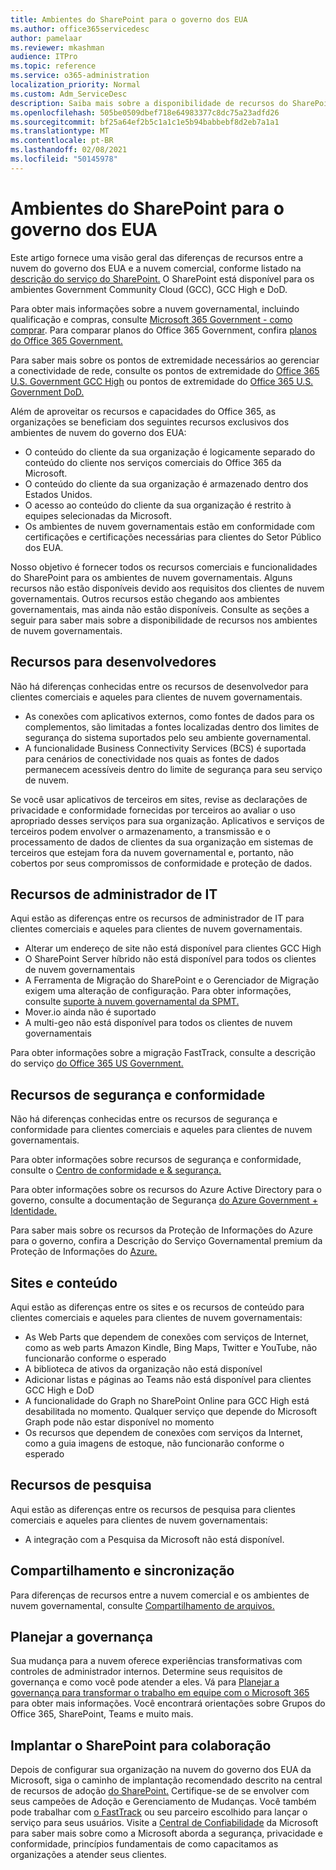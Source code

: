 ```yaml
---
title: Ambientes do SharePoint para o governo dos EUA
ms.author: office365servicedesc
author: pamelaar
ms.reviewer: mkashman
audience: ITPro
ms.topic: reference
ms.service: o365-administration
localization_priority: Normal
ms.custom: Adm_ServiceDesc
description: Saiba mais sobre a disponibilidade de recursos do SharePoint para clientes de nuvem do governo dos EUA.
ms.openlocfilehash: 505be0509dbef718e64983377c8dc75a23adfd26
ms.sourcegitcommit: bf25a64ef2b5c1a1c1e5b94babbebf8d2eb7a1a1
ms.translationtype: MT
ms.contentlocale: pt-BR
ms.lasthandoff: 02/08/2021
ms.locfileid: "50145978"
---
```

# <a name="sharepoint-for-us-government-environments"></a>Ambientes do SharePoint para o governo dos EUA

Este artigo fornece uma visão geral das diferenças de recursos entre a nuvem do governo dos EUA e a nuvem comercial, conforme listado na [descrição do serviço do SharePoint.](/office365/servicedescriptions/sharepoint-online-service-description/sharepoint-online-service-description) O SharePoint está disponível para os ambientes Government Community Cloud (GCC), GCC High e DoD. 

Para obter mais informações sobre a nuvem governamental, incluindo qualificação e compras, consulte [Microsoft 365 Government - como comprar](/office365/servicedescriptions/office-365-platform-service-description/office-365-us-government/microsoft-365-government-how-to-buy). Para comparar planos do Office 365 Government, confira [planos do Office 365 Government.](https://www.microsoft.com/microsoft-365/government/compare-office-365-government-plans?rtc=1#EligibilityRequirements)

Para saber mais sobre os pontos de extremidade necessários ao gerenciar a conectividade de rede, consulte os pontos de extremidade do [Office 365 U.S. Government GCC High](/office365/enterprise/office-365-u-s-government-gcc-high-endpoints#sharepoint-online-and-onedrive-for-business) ou pontos de extremidade do [Office 365 U.S. Government DoD.](/office365/enterprise/office-365-u-s-government-dod-endpoints#sharepoint-online-and-onedrive-for-business)

Além de aproveitar os recursos e capacidades do Office 365, as organizações se beneficiam dos seguintes recursos exclusivos dos ambientes de nuvem do governo dos EUA:

-   O conteúdo do cliente da sua organização é logicamente separado do conteúdo do cliente nos serviços comerciais do Office 365 da Microsoft.
-   O conteúdo do cliente da sua organização é armazenado dentro dos Estados Unidos.
-   O acesso ao conteúdo do cliente da sua organização é restrito à equipes selecionadas da Microsoft.
-   Os ambientes de nuvem governamentais estão em conformidade com certificações e certificações necessárias para clientes do Setor Público dos EUA.

Nosso objetivo é fornecer todos os recursos comerciais e funcionalidades do SharePoint para os ambientes de nuvem governamentais. Alguns recursos não estão disponíveis devido aos requisitos dos clientes de nuvem governamentais. Outros recursos estão chegando aos ambientes governamentais, mas ainda não estão disponíveis. Consulte as seções a seguir para saber mais sobre a disponibilidade de recursos nos ambientes de nuvem governamentais.

## <a name="developer-features"></a>Recursos para desenvolvedores

Não há diferenças conhecidas entre os recursos de desenvolvedor para clientes comerciais e aqueles para clientes de nuvem governamentais.

- As conexões com aplicativos externos, como fontes de dados para os complementos, são limitadas a fontes localizadas dentro dos limites de segurança do sistema suportados pelo seu ambiente governamental.
- A funcionalidade Business Connectivity Services (BCS) é suportada para cenários de conectividade nos quais as fontes de dados permanecem acessíveis dentro do limite de segurança para seu serviço de nuvem.

Se você usar aplicativos de terceiros em sites, revise as declarações de privacidade e conformidade fornecidas por terceiros ao avaliar o uso apropriado desses serviços para sua organização. Aplicativos e serviços de terceiros podem envolver o armazenamento, a transmissão e o processamento de dados de clientes da sua organização em sistemas de terceiros que estejam fora da nuvem governamental e, portanto, não cobertos por seus compromissos de conformidade e proteção de dados. 

## <a name="it-admin-features"></a>Recursos de administrador de IT

Aqui estão as diferenças entre os recursos de administrador de IT para clientes comerciais e aqueles para clientes de nuvem governamentais.

- Alterar um endereço de site não está disponível para clientes GCC High
- O SharePoint Server híbrido não está disponível para todos os clientes de nuvem governamentais
- A Ferramenta de Migração do SharePoint e o Gerenciador de Migração exigem uma alteração de configuração. Para obter informações, consulte [suporte à nuvem governamental da SPMT.](/sharepointmigration/spmt-install-issues#government-cloud-support)
- Mover.io ainda não é suportado
- A multi-geo não está disponível para todos os clientes de nuvem governamentais

Para obter informações sobre a migração FastTrack, consulte a descrição do serviço [do Office 365 US Government.](/office365/servicedescriptions/office-365-platform-service-description/office-365-us-government/office-365-us-government#data-migrations-performed-by-fasttrack)

## <a name="security-and-compliance-features"></a>Recursos de segurança e conformidade

Não há diferenças conhecidas entre os recursos de segurança e conformidade para clientes comerciais e aqueles para clientes de nuvem governamentais.

Para obter informações sobre recursos de segurança e conformidade, consulte o [Centro de conformidade e & segurança.](https://docs.microsoft.com/office365/servicedescriptions/office-365-platform-service-description/office-365-securitycompliance-center)

Para obter informações sobre os recursos do Azure Active Directory para o governo, consulte a documentação de Segurança [do Azure Government + Identidade.](/azure/azure-government/documentation-government-services-securityandidentity#azure-active-directory) 

Para saber mais sobre os recursos da Proteção de Informações do Azure para o governo, confira a Descrição do Serviço Governamental premium da Proteção de Informações do [Azure.](/enterprise-mobility-security/solutions/ems-aip-premium-govt-service-description) 

## <a name="sites-and-content"></a>Sites e conteúdo

Aqui estão as diferenças entre os sites e os recursos de conteúdo para clientes comerciais e aqueles para clientes de nuvem governamentais:

- As Web Parts que dependem de conexões com serviços de Internet, como as web parts Amazon Kindle, Bing Maps, Twitter e YouTube, não funcionarão conforme o esperado
- A biblioteca de ativos da organização não está disponível
- Adicionar listas e páginas ao Teams não está disponível para clientes GCC High e DoD
- A funcionalidade do Graph no SharePoint Online para GCC High está desabilitada no momento. Qualquer serviço que depende do Microsoft Graph pode não estar disponível no momento
- Os recursos que dependem de conexões com serviços da Internet, como a guia imagens de estoque, não funcionarão conforme o esperado

## <a name="search-features"></a>Recursos de pesquisa

Aqui estão as diferenças entre os recursos de pesquisa para clientes comerciais e aqueles para clientes de nuvem governamentais:

- A integração com a Pesquisa da Microsoft não está disponível.

## <a name="sharing-and-sync"></a>Compartilhamento e sincronização

Para diferenças de recursos entre a nuvem comercial e os ambientes de nuvem governamental, consulte [Compartilhamento de arquivos.](/office365/servicedescriptions/office-365-platform-service-description/office-365-us-government/gcc-high-and-dod#file-sharing)

## <a name="plan-for-governance"></a>Planejar a governança

Sua mudança para a nuvem oferece experiências transformativas com controles de administrador internos. Determine seus requisitos de governança e como você pode atender a eles. Vá para [Planejar a governança para transformar o trabalho em equipe com o Microsoft 365](https://resources.techcommunity.microsoft.com/teamwork-governance/) para obter mais informações. Você encontrará orientações sobre Grupos do Office 365, SharePoint, Teams e muito mais.

## <a name="deploy-sharepoint-for-collaboration"></a>Implantar o SharePoint para colaboração

Depois de configurar sua organização na nuvem do governo dos EUA da Microsoft, siga o caminho de implantação recomendado descrito na central de recursos de adoção [do SharePoint.](https://resources.techcommunity.microsoft.com/resources/SharePoint-adoption/) Certifique-se de se envolver com seus campeões de Adoção e Gerenciamento de Mudanças.
Você também pode trabalhar com [o FastTrack](https://www.microsoft.com/fasttrack) ou seu parceiro escolhido para lançar o serviço para seus usuários.
Visite a [Central de Confiabilidade](https://www.microsoft.com/trust-center) da Microsoft para saber mais sobre como a Microsoft aborda a segurança, privacidade e conformidade, princípios fundamentais de como capacitamos as organizações a atender seus clientes.

